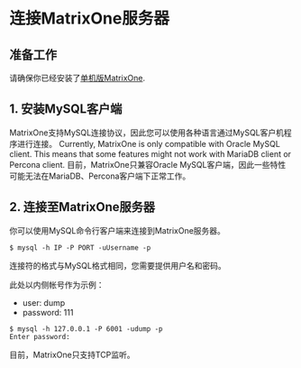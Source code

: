 # **连接MatrixOne服务器**

## **准备工作**

请确保你已经安装了[单机版MatrixOne](install-standalone-matrixone.zh.md).


## **1. 安装MySQL客户端**
   

MatrixOne支持MySQL连接协议，因此您可以使用各种语言通过MySQL客户机程序进行连接。
Currently, MatrixOne is only compatible with Oracle MySQL client. This means that some features might not work with MariaDB client or Percona client.
目前，MatrixOne只兼容Oracle MySQL客户端，因此一些特性可能无法在MariaDB、Percona客户端下正常工作。

## **2. 连接至MatrixOne服务器**

你可以使用MySQL命令行客户端来连接到MatrixOne服务器。
```
$ mysql -h IP -P PORT -uUsername -p
```
连接符的格式与MySQL格式相同，您需要提供用户名和密码。
 
此处以内侧帐号作为示例：

- user: dump
- password: 111

```
$ mysql -h 127.0.0.1 -P 6001 -udump -p
Enter password:
```
目前，MatrixOne只支持TCP监听。
